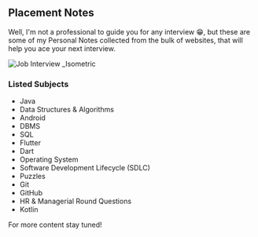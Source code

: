 ## Placement Notes 
Well, I'm not a professional to guide you for any interview 😁, but these are some of my Personal Notes collected from the bulk of websites, that will help you ace your next interview. 

![Job Interview _Isometric](https://user-images.githubusercontent.com/36065206/213624058-efd12c3c-6e70-4306-a981-a42a91b8494e.png)

### Listed Subjects 
- Java
- Data Structures & Algorithms
- Android
- DBMS
- SQL
- Flutter
- Dart
- Operating System
- Software Development Lifecycle (SDLC)
- Puzzles
- Git
- GitHub
- HR & Managerial Round Questions
- Kotlin

For more content stay tuned!
